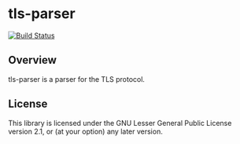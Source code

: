 # tls-parser

[![Build Status](https://travis-ci.org/rusticata/tls-parser.svg?branch=master)](https://travis-ci.org/rusticata/tls-parser)

## Overview

tls-parser is a parser for the TLS protocol.

## License

This library is licensed under the GNU Lesser General Public License version 2.1, or (at your option) any later version.
